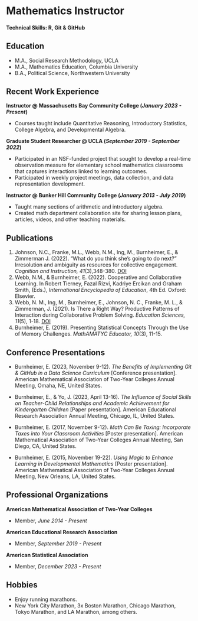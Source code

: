 # Mathematics Instructor

#### Technical Skills: R, Git & GitHub 

## Education
- M.A., Social Research Methodology, UCLA					       		
- M.A., Mathematics Education, Columbia University			        		
- B.A., Political Science, Northwestern University

## Recent Work Experience
**Instructor @ Massachusetts Bay Community College (_January 2023 - Present_)**
- Courses taught include Quantitative Reasoning, Introductory Statistics, College Algebra, and Developmental Algebra.

**Graduate Student Researcher @ UCLA (_September 2019 - September 2022_)**
- Participated in an NSF-funded project that sought to develop a real-time observation measure for elementary school mathematics classrooms that captures interactions linked to learning outcomes.
- Participated in weekly project meetings, data collection, and data representation development.

**Instructor @ Bunker Hill Community College (_January 2013 - July 2019_)**
- Taught many sections of arithmetic and introductory algebra.
- Created math department collaboration site for sharing lesson plans, articles, videos, and other teaching materials.  
 
## Publications
1. Johnson, N.C., Franke, M.L., Webb, N.M., Ing, M., Burnheimer, E., & Zimmerman J. (2022). “What do you think she’s going to do next?” Irresolution and ambiguity as resources for collective engagement. _Cognition and Instruction, 41_(3),348-380. [DOI](https://doi.org/10.1080/07370008.2022.2129641)
2. Webb, N.M., & Burnheimer, E. (2022). Cooperative and Collaborative Learning. In Robert Tierney, Fazal Rizvi, Kadriye Ercikan and Graham Smith, (Eds.), _International Encyclopedia of Education_, 4th Ed. Oxford: Elsevier.
3. Webb, N. M., Ing, M., Burnheimer, E., Johnson, N. C., Franke, M. L., & Zimmerman, J. (2021). Is There a Right Way? Productive Patterns of Interaction during Collaborative Problem Solving. _Education Sciences, 11_(5), 1-18. [DOI](https://doi.org/10.3390/educsci11050214)
4. Burnheimer, E. (2019). Presenting Statistical Concepts Through the Use of Memory Challenges.
_MathAMATYC Educator, 10_(3), 11-15.

## Conference Presentations

- Burnheimer, E. (2023, November 9-12). _The Benefits of Implementing Git & GitHub in a Data Science Curriculum_ [Conference presentation]. American Mathematical 
Association of Two-Year Colleges Annual Meeting, Omaha, NE, United States.

- Burnheimer, E., & Yo, J. (2023, April 13-16). _The Influence of Social Skills on Teacher-Child Relationships and Academic Achievement for Kindergarten Children_ [Paper presentation]. American Educational Research Association Annual Meeting, Chicago, IL, United States.

- Burnheimer, E. (2017, November 9-12). _Math Can Be Taxing: Incorporate Taxes into Your Classroom Activities_ [Poster presentation]. American Mathematical 
Association of Two-Year Colleges Annual Meeting, San Diego, CA, United States.

- Burnheimer, E. (2015, November 19-22). _Using Magic to Enhance Learning in Developmental Mathematics_ [Poster presentation]. American Mathematical Association 
of Two-Year Colleges Annual Meeting, New Orleans, LA, United States. 

## Professional Organizations
**American Mathematical Association of Two-Year Colleges**
- Member, _June 2014 - Present_

**American Educational Research Association**
- Member, _September 2019 - Present_

**American Statistical Association**
- Member, _December 2023 - Present_

## Hobbies

- Enjoy running marathons.
- New York City Marathon, 3x Boston Marathon, Chicago Marathon,
  Tokyo Marathon, and LA Marathon, among others.















